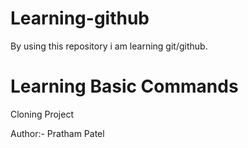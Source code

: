 # Learning-github
By using this repository i am learning git/github.
<br>
# Learning Basic Commands
Cloning Project

Author:- Pratham Patel
